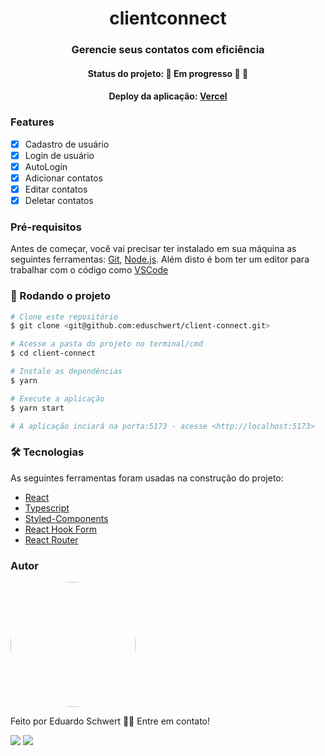 <h1 align="center">clientconnect</h1>

<h3 align="center">Gerencie seus contatos com eficiência</h3>

<h4 align="center">Status do projeto: 🚧   Em progresso 🚀 🚧</h4>

<h4 align="center">Deploy da aplicação: <a href="https://client-connect-two.vercel.app/">Vercel</a></h4>

<h3>Features</h3>

- [x] Cadastro de usuário
- [x] Login de usuário
- [x] AutoLogin
- [x] Adicionar contatos
- [x] Editar contatos
- [x] Deletar contatos

<h3>Pré-requisitos</h3>

Antes de começar, você vai precisar ter instalado em sua máquina as seguintes ferramentas:
[Git](https://git-scm.com), [Node.js](https://nodejs.org/en/).
Além disto é bom ter um editor para trabalhar com o código como [VSCode](https://code.visualstudio.com/)

<h3>🚀 Rodando o projeto</h3>

```bash
# Clone este repositório
$ git clone <git@github.com:eduschwert/client-connect.git>

# Acesse a pasta do projeto no terminal/cmd
$ cd client-connect

# Instale as dependências
$ yarn

# Execute a aplicação
$ yarn start

# A aplicação inciará na porta:5173 - acesse <http://localhost:5173>
```

<h3>🛠 Tecnologias</h3>

As seguintes ferramentas foram usadas na construção do projeto:

- [React](https://pt-br.reactjs.org/)
- [Typescript](https://www.typescriptlang.org/)
- [Styled-Components](https://styled-components.com/)
- [React Hook Form](https://react-hook-form.com/)
- [React Router](https://reactrouter.com/en/main)

<h3>Autor</h3>

<img style="border-radius: 50%" width="200" src="https://avatars.githubusercontent.com/u/106620111?s=400&u=d29e7cd5bdcadc0a09721f69115d267054018be7&v=4"/>

Feito por Eduardo Schwert 👋🏽 Entre em contato!

<a href="https://www.linkedin.com/in/eduardoschwert/"><img src="https://img.shields.io/badge/-Eduardo-%230A66C2?logo=linkedin"/></a>
<a href="mailto:eduardoschwert@yahoo.com.br"><img src="https://img.shields.io/badge/-eduardoschwert%40yahoo.com.br-%236001D2?logo=yahoo"/></a>
